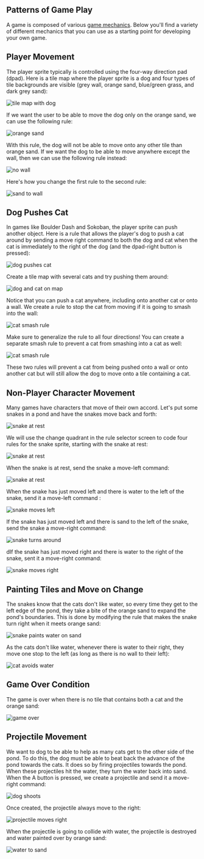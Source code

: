 ## Patterns of Game Play

A game is composed of various [game mechanics](mechanics). Below you'll find
a variety of different mechanics that you can use as a starting point for 
developing your own game.

## Player Movement

The player sprite typically is controlled using the four-way direction pad (dpad).
Here is a tile map where the player sprite is a dog and four types of tile
backgrounds are visible (grey wall, orange sand, blue/green grass, and dark grey sand):

![tile map with dog](pics/dogMap.JPG)

If we want the user to be able to move the dog only on the orange sand, we can use the following rule:

![orange sand](pics/dogMove.JPG)

With this rule, the dog will not be able to move onto any other tile than orange sand.  If we want the dog to be able to move anywhere except the wall, then we can use the following rule instead:

![no wall](pics/dogMoveNoWall.JPG)

Here's how you change the first rule to the second rule:

![sand to wall](pics/dogSandToWall.gif)

## Dog Pushes Cat

In games like Boulder Dash and Sokoban, the player sprite can push another object. Here is a rule that allows the player's dog to push a cat around by sending a move right command to both the dog and cat when the cat is immediately to the right of the dog (and the dpad-right button is pressed):

![dog pushes cat](pics/dogPushCatRule.JPG)

Create a tile map with several cats and try pushing them around:

![dog and cat on map](pics/dogMovingCats.gif)

Notice that you can push a cat anywhere, including onto another cat or onto a wall.  We create a rule to stop the cat from moving if it is going to smash into the wall:

![cat smash rule](pics/catSmashRule.JPG)

Make sure to generalize the rule to all four directions! You can create a separate smash rule to prevent a cat from smashing into a cat as well:

![cat smash rule](pics/catSmashRule2.JPG)

 These two rules will prevent a cat from being pushed onto a wall or onto another cat but will still allow the dog to move onto a tile containing a cat.

## Non-Player Character Movement

Many games have characters that move of their own accord. Let's put some snakes in a pond and have the snakes move back and forth: 

![snake at rest](pics/snakesSwimming.gif)

We will use the change quadrant in the rule selector screen to code four rules for the snake sprite, starting with the snake at rest:

![snake at rest](pics/snakeChangeRule.gif)

When the snake is at rest, send the snake a move-left command:

![snake at rest](pics/snakeRestLeft.JPG)

When the snake has just moved left and there is water to the left of the snake, send it a move-left command :

![snake moves left](pics/snakeLeftLeft.JPG)

If the snake has just moved left and there is sand to the left of the snake, send the snake a move-right command:

![snake turns around](pics/snakeLeftRight.JPG)

dIf the snake has just moved right and there is water to the right of the snake, sent it a move-right command:

![snake moves right](pics/snakeRightRight.JPG)

## Painting Tiles and Move on Change

The snakes know that the cats don't like water, so every time they get to the left edge of the pond, they take a bite of the orange sand to expand the pond's boundaries. This is done by modifying the rule that makes the snake turn right when it meets orange sand:

![snake paints water on sand](pics/snakeLeftRightPaint.JPG)

As the cats don't like water, whenever there is water to their right, they move one stop to the left (as long as there is no wall to their left):

![cat avoids water](pics/catAvoidsWater.JPG)

## Game Over Condition

The game is over when there is no tile that contains both a cat and the orange sand:

![game over](pics/catGameOver.JPG)

## Projectile Movement

We want to dog to be able to help as many cats get to the other side of the pond. To do this, the dog must be able to beat back the advance of the pond towards the cats. It does so by firing projectiles towards the pond. When these projectiles hit the water, they turn the water back into sand. When the A button is pressed, we create a projectile and send it a move-right command:

![dog shoots](pics/dogShoots.JPG)

Once created, the projectile always move to the right:

![projectile moves right](pics/projectileMovesRight.JPG)

When the projectile is going to collide with water, the projectile is destroyed and water painted over by orange sand:

![water to sand](pics/waterToSand.JPG)


